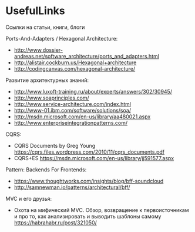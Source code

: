 # UsefulLinks
Ссылки на статьи, книги, блоги

Ports-And-Adapters / Hexagonal Architecture:
* http://www.dossier-andreas.net/software_architecture/ports_and_adapters.html
* http://alistair.cockburn.us/Hexagonal+architecture
* http://codingcanvas.com/hexagonal-architecture/


Развитие архитектурных знаний:
* http://www.luxoft-training.ru/about/experts/answers/302/30945/
* http://www.soaprinciples.com/
* http://www.service-architecture.com/index.html
* http://www-01.ibm.com/software/solutions/soa/
* http://msdn.microsoft.com/en-us/library/aa480021.aspx
* http://www.enterpriseintegrationpatterns.com/


CQRS:
* CQRS Documents by Greg Young
https://cqrs.files.wordpress.com/2010/11/cqrs_documents.pdf
* CQRS+ES https://msdn.microsoft.com/en-us/library/jj591577.aspx

Pattern: Backends For Frontends:
* https://www.thoughtworks.com/insights/blog/bff-soundcloud
* http://samnewman.io/patterns/architectural/bff/

MVC и его друзья:
* Охота на мифический MVC. Обзор, возвращение к первоисточникам и про то, как анализировать и выводить шаблоны самому
https://habrahabr.ru/post/321050/
